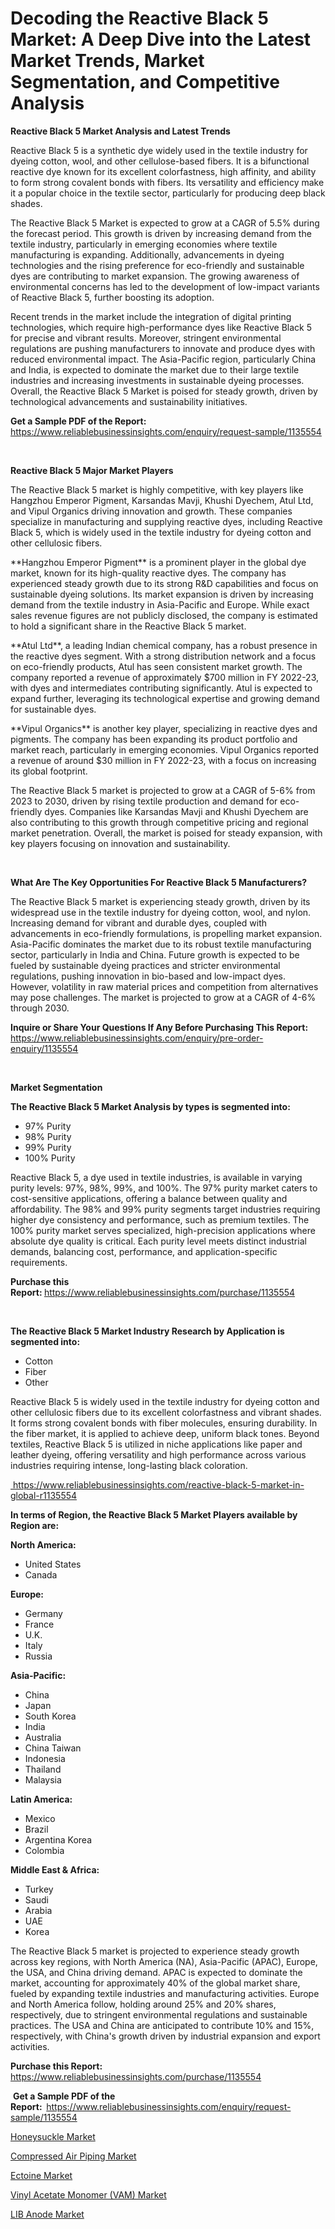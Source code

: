 <p><h1>Decoding the Reactive Black 5 Market: A Deep Dive into the Latest Market Trends, Market Segmentation, and Competitive Analysis</h1></p><p><strong>Reactive Black 5 Market Analysis and Latest Trends</strong></p>
<p><p>Reactive Black 5 is a synthetic dye widely used in the textile industry for dyeing cotton, wool, and other cellulose-based fibers. It is a bifunctional reactive dye known for its excellent colorfastness, high affinity, and ability to form strong covalent bonds with fibers. Its versatility and efficiency make it a popular choice in the textile sector, particularly for producing deep black shades.</p><p>The Reactive Black 5 Market is expected to grow at a CAGR of 5.5% during the forecast period. This growth is driven by increasing demand from the textile industry, particularly in emerging economies where textile manufacturing is expanding. Additionally, advancements in dyeing technologies and the rising preference for eco-friendly and sustainable dyes are contributing to market expansion. The growing awareness of environmental concerns has led to the development of low-impact variants of Reactive Black 5, further boosting its adoption.</p><p>Recent trends in the market include the integration of digital printing technologies, which require high-performance dyes like Reactive Black 5 for precise and vibrant results. Moreover, stringent environmental regulations are pushing manufacturers to innovate and produce dyes with reduced environmental impact. The Asia-Pacific region, particularly China and India, is expected to dominate the market due to their large textile industries and increasing investments in sustainable dyeing processes. Overall, the Reactive Black 5 Market is poised for steady growth, driven by technological advancements and sustainability initiatives.</p></p>
<p><strong>Get a Sample PDF of the Report:&nbsp;</strong> <a href="https://www.reliablebusinessinsights.com/enquiry/request-sample/1135554?utm_campaign=1837&utm_medium=2&utm_source=Github&utm_content=ia&utm_term=26012025&utm_id=reactive-black-5">https://www.reliablebusinessinsights.com/enquiry/request-sample/1135554</a></p>
<p>&nbsp;</p>
<p><strong>Reactive Black 5 Major Market Players</strong></p>
<p><p>The Reactive Black 5 market is highly competitive, with key players like Hangzhou Emperor Pigment, Karsandas Mavji, Khushi Dyechem, Atul Ltd, and Vipul Organics driving innovation and growth. These companies specialize in manufacturing and supplying reactive dyes, including Reactive Black 5, which is widely used in the textile industry for dyeing cotton and other cellulosic fibers.</p><p>**Hangzhou Emperor Pigment** is a prominent player in the global dye market, known for its high-quality reactive dyes. The company has experienced steady growth due to its strong R&D capabilities and focus on sustainable dyeing solutions. Its market expansion is driven by increasing demand from the textile industry in Asia-Pacific and Europe. While exact sales revenue figures are not publicly disclosed, the company is estimated to hold a significant share in the Reactive Black 5 market.</p><p>**Atul Ltd**, a leading Indian chemical company, has a robust presence in the reactive dyes segment. With a strong distribution network and a focus on eco-friendly products, Atul has seen consistent market growth. The company reported a revenue of approximately $700 million in FY 2022-23, with dyes and intermediates contributing significantly. Atul is expected to expand further, leveraging its technological expertise and growing demand for sustainable dyes.</p><p>**Vipul Organics** is another key player, specializing in reactive dyes and pigments. The company has been expanding its product portfolio and market reach, particularly in emerging economies. Vipul Organics reported a revenue of around $30 million in FY 2022-23, with a focus on increasing its global footprint.</p><p>The Reactive Black 5 market is projected to grow at a CAGR of 5-6% from 2023 to 2030, driven by rising textile production and demand for eco-friendly dyes. Companies like Karsandas Mavji and Khushi Dyechem are also contributing to this growth through competitive pricing and regional market penetration. Overall, the market is poised for steady expansion, with key players focusing on innovation and sustainability.</p></p>
<p>&nbsp;</p>
<p><strong>What Are The Key Opportunities For Reactive Black 5 Manufacturers?</strong></p>
<p><p>The Reactive Black 5 market is experiencing steady growth, driven by its widespread use in the textile industry for dyeing cotton, wool, and nylon. Increasing demand for vibrant and durable dyes, coupled with advancements in eco-friendly formulations, is propelling market expansion. Asia-Pacific dominates the market due to its robust textile manufacturing sector, particularly in India and China. Future growth is expected to be fueled by sustainable dyeing practices and stricter environmental regulations, pushing innovation in bio-based and low-impact dyes. However, volatility in raw material prices and competition from alternatives may pose challenges. The market is projected to grow at a CAGR of 4-6% through 2030.</p></p>
<p><strong>Inquire or Share Your Questions If Any Before Purchasing This Report:</strong> <a href="https://www.reliablebusinessinsights.com/enquiry/pre-order-enquiry/1135554?utm_campaign=1837&utm_medium=2&utm_source=Github&utm_content=ia&utm_term=26012025&utm_id=reactive-black-5">https://www.reliablebusinessinsights.com/enquiry/pre-order-enquiry/1135554</a></p>
<p>&nbsp;</p>
<p><strong>Market Segmentation</strong></p>
<p><strong>The Reactive Black 5 Market Analysis by types is segmented into:</strong></p>
<p><ul><li>97% Purity</li><li>98% Purity</li><li>99% Purity</li><li>100% Purity</li></ul></p>
<p><p>Reactive Black 5, a dye used in textile industries, is available in varying purity levels: 97%, 98%, 99%, and 100%. The 97% purity market caters to cost-sensitive applications, offering a balance between quality and affordability. The 98% and 99% purity segments target industries requiring higher dye consistency and performance, such as premium textiles. The 100% purity market serves specialized, high-precision applications where absolute dye quality is critical. Each purity level meets distinct industrial demands, balancing cost, performance, and application-specific requirements.</p></p>
<p><strong>Purchase this Report:&nbsp;</strong><a href="https://www.reliablebusinessinsights.com/purchase/1135554?utm_campaign=1837&utm_medium=2&utm_source=Github&utm_content=ia&utm_term=26012025&utm_id=reactive-black-5">https://www.reliablebusinessinsights.com/purchase/1135554</a></p>
<p>&nbsp;</p>
<p><strong>The Reactive Black 5 Market Industry Research by Application is segmented into:</strong></p>
<p><ul><li>Cotton</li><li>Fiber</li><li>Other</li></ul></p>
<p><p>Reactive Black 5 is widely used in the textile industry for dyeing cotton and other cellulosic fibers due to its excellent colorfastness and vibrant shades. It forms strong covalent bonds with fiber molecules, ensuring durability. In the fiber market, it is applied to achieve deep, uniform black tones. Beyond textiles, Reactive Black 5 is utilized in niche applications like paper and leather dyeing, offering versatility and high performance across various industries requiring intense, long-lasting black coloration.</p></p>
<p><a href="https://www.reliablebusinessinsights.com/reactive-black-5-market-in-global-r1135554?utm_campaign=1837&utm_medium=2&utm_source=Github&utm_content=ia&utm_term=26012025&utm_id=reactive-black-5">&nbsp;https://www.reliablebusinessinsights.com/reactive-black-5-market-in-global-r1135554</a></p>
<p><strong>In terms of Region, the Reactive Black 5 Market Players available by Region are:</strong></p>
<p>
    <p> <strong> North America: </strong>
        <ul>
            <li>United States</li>
            <li>Canada</li>
        </ul>
        </p> 
    <p> <strong> Europe: </strong>
        <ul>
            <li>Germany</li>
            <li>France</li>
            <li>U.K.</li>
            <li>Italy</li>
            <li>Russia</li>
        </ul>
        </p> 
    <p> <strong> Asia-Pacific: </strong>
        <ul>
            <li>China</li>
            <li>Japan</li>
            <li>South Korea</li>
            <li>India</li>
            <li>Australia</li>
            <li>China Taiwan</li>
            <li>Indonesia</li>
            <li>Thailand</li>
            <li>Malaysia</li>
        </ul>
        </p> 
    <p> <strong> Latin America: </strong>
        <ul>
            <li>Mexico</li>
            <li>Brazil</li>
            <li>Argentina Korea</li>
            <li>Colombia</li>
        </ul>
        </p> 
    <p> <strong> Middle East & Africa: </strong>
        <ul>
            <li>Turkey</li>
            <li>Saudi</li>
            <li>Arabia</li>
            <li>UAE</li>
            <li>Korea</li>
        </ul>
    </p>
    </p>
<p><p>The Reactive Black 5 market is projected to experience steady growth across key regions, with North America (NA), Asia-Pacific (APAC), Europe, the USA, and China driving demand. APAC is expected to dominate the market, accounting for approximately 40% of the global market share, fueled by expanding textile industries and manufacturing activities. Europe and North America follow, holding around 25% and 20% shares, respectively, due to stringent environmental regulations and sustainable practices. The USA and China are anticipated to contribute 10% and 15%, respectively, with China's growth driven by industrial expansion and export activities.</p></p>
<p><strong>Purchase this Report: </strong><a href="https://www.reliablebusinessinsights.com/purchase/1135554?utm_campaign=1837&utm_medium=2&utm_source=Github&utm_content=ia&utm_term=26012025&utm_id=reactive-black-5">https://www.reliablebusinessinsights.com/purchase/1135554</a></p>
<p>&nbsp;<strong>Get a Sample PDF of the Report:&nbsp;&nbsp;</strong><a href="https://www.reliablebusinessinsights.com/enquiry/request-sample/1135554?utm_campaign=1837&utm_medium=2&utm_source=Github&utm_content=ia&utm_term=26012025&utm_id=reactive-black-5">https://www.reliablebusinessinsights.com/enquiry/request-sample/1135554</a></p>
<p><strong></strong></p>
<p><p><a href="https://github.com/ashepherd82/Market-Research-Report-List-6/blob/main/honeysuckle-market.md?utm_campaign=1837&utm_medium=2&utm_source=Github&utm_content=ia&utm_term=26012025&utm_id=reactive-black-5">Honeysuckle Market</a></p><p><a href="https://github.com/JakirUddin651/Market-Research-Report-List-1/blob/main/compressed-air-piping-market.md?utm_campaign=1837&utm_medium=2&utm_source=Github&utm_content=ia&utm_term=26012025&utm_id=reactive-black-5">Compressed Air Piping Market</a></p><p><a href="https://github.com/gerdabatiskzv9/Market-Research-Report-List-1/blob/main/ectoine-market.md?utm_campaign=1837&utm_medium=2&utm_source=Github&utm_content=ia&utm_term=26012025&utm_id=reactive-black-5">Ectoine Market</a></p><p><a href="https://github.com/lynlynyusay/Market-Research-Report-List-1/blob/main/vinyl-acetate-monomer-vam-market.md?utm_campaign=1837&utm_medium=2&utm_source=Github&utm_content=ia&utm_term=26012025&utm_id=reactive-black-5">Vinyl Acetate Monomer (VAM) Market</a></p><p><a href="https://github.com/namvartiffer/Market-Research-Report-List-1/blob/main/lib-anode-market.md?utm_campaign=1837&utm_medium=2&utm_source=Github&utm_content=ia&utm_term=26012025&utm_id=reactive-black-5">LIB Anode Market</a></p></p>